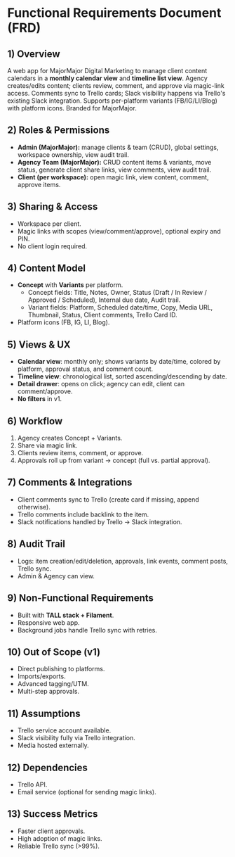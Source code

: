 # Functional Requirements Document (FRD)

## 1) Overview
A web app for MajorMajor Digital Marketing to manage client content calendars in a **monthly calendar view** and **timeline list view**. Agency creates/edits content; clients review, comment, and approve via magic-link access. Comments sync to Trello cards; Slack visibility happens via Trello's existing Slack integration. Supports per-platform variants (FB/IG/LI/Blog) with platform icons. Branded for MajorMajor.

## 2) Roles & Permissions
- **Admin (MajorMajor):** manage clients & team (CRUD), global settings, workspace ownership, view audit trail.
- **Agency Team (MajorMajor):** CRUD content items & variants, move status, generate client share links, view comments, view audit trail.
- **Client (per workspace):** open magic link, view content, comment, approve items.

## 3) Sharing & Access
- Workspace per client.
- Magic links with scopes (view/comment/approve), optional expiry and PIN.
- No client login required.

## 4) Content Model
- **Concept** with **Variants** per platform.
  - Concept fields: Title, Notes, Owner, Status (Draft / In Review / Approved / Scheduled), Internal due date, Audit trail.
  - Variant fields: Platform, Scheduled date/time, Copy, Media URL, Thumbnail, Status, Client comments, Trello Card ID.
- Platform icons (FB, IG, LI, Blog).

## 5) Views & UX
- **Calendar view**: monthly only; shows variants by date/time, colored by platform, approval status, and comment count.
- **Timeline view**: chronological list, sorted ascending/descending by date.
- **Detail drawer**: opens on click; agency can edit, client can comment/approve.
- **No filters** in v1.

## 6) Workflow
1. Agency creates Concept + Variants.
2. Share via magic link.
3. Clients review items, comment, or approve.
4. Approvals roll up from variant → concept (full vs. partial approval).

## 7) Comments & Integrations
- Client comments sync to Trello (create card if missing, append otherwise).
- Trello comments include backlink to the item.
- Slack notifications handled by Trello → Slack integration.

## 8) Audit Trail
- Logs: item creation/edit/deletion, approvals, link events, comment posts, Trello sync.
- Admin & Agency can view.

## 9) Non-Functional Requirements
- Built with **TALL stack + Filament**.
- Responsive web app.
- Background jobs handle Trello sync with retries.

## 10) Out of Scope (v1)
- Direct publishing to platforms.
- Imports/exports.
- Advanced tagging/UTM.
- Multi-step approvals.

## 11) Assumptions
- Trello service account available.
- Slack visibility fully via Trello integration.
- Media hosted externally.

## 12) Dependencies
- Trello API.
- Email service (optional for sending magic links).

## 13) Success Metrics
- Faster client approvals.
- High adoption of magic links.
- Reliable Trello sync (>99%).